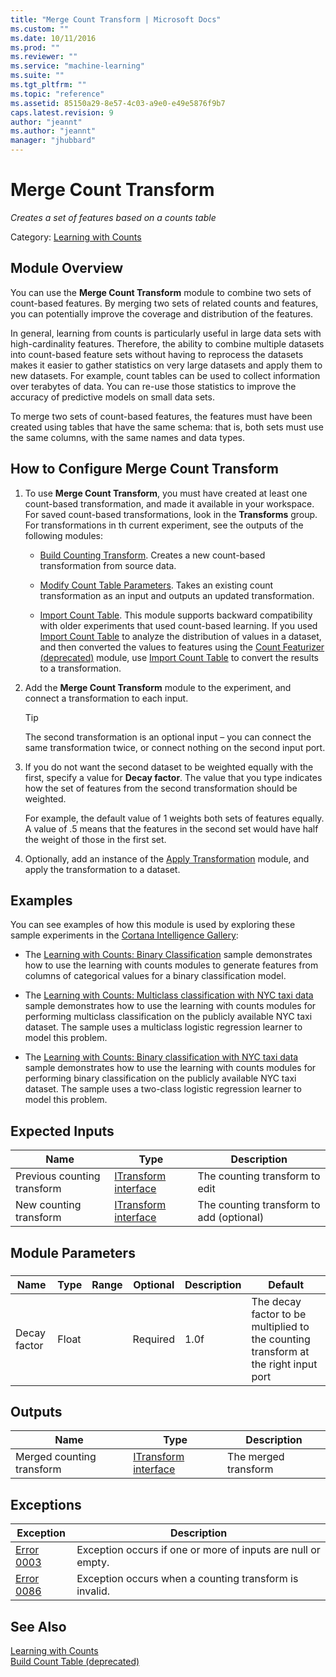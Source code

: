 ```yaml
---
title: "Merge Count Transform | Microsoft Docs"
ms.custom: ""
ms.date: 10/11/2016
ms.prod: ""
ms.reviewer: ""
ms.service: "machine-learning"
ms.suite: ""
ms.tgt_pltfrm: ""
ms.topic: "reference"
ms.assetid: 85150a29-8e57-4c03-a9e0-e49e5876f9b7
caps.latest.revision: 9
author: "jeannt"
ms.author: "jeannt"
manager: "jhubbard"
---
```

# Merge Count Transform
*Creates a set of features based on a counts table*  
  
 Category: [Learning with Counts](data-transformation-learning-with-counts.md)  
  
## Module Overview  
 You can use the **Merge Count Transform** module to combine two sets of count-based features. By merging two sets of related counts and features, you can potentially improve the coverage and distribution of the features.  
  
 In general, learning from counts is particularly useful in large data sets with high-cardinality features.  Therefore, the ability to combine multiple datasets into count-based feature sets without having to reprocess the datasets makes it easier to gather statistics on very large datasets and apply them to new datasets. For example, count tables can be used to collect information over terabytes of data. You can re-use those statistics to improve the accuracy of predictive models on small data sets.  
  
 To merge two sets of count-based features, the features must have been created using tables that have the same schema: that is, both sets must use the same columns, with the same names and data types.  
  
## How to Configure Merge Count Transform  
  
1.  To use **Merge Count Transform**, you must have created at least one count-based transformation, and made it available in your workspace. For saved count-based transformations, look in the **Transforms** group. For transformations in th current experiment, see the outputs of the following modules:  
  
    -   [Build Counting Transform](build-counting-transform.md). Creates a new count-based transformation from source data.  
  
    -   [Modify Count Table Parameters](modify-count-table-parameters.md). Takes an existing count transformation as an input and outputs an updated transformation.  
  
    -   [Import Count Table](import-count-table.md). This module supports backward compatibility with older experiments that used count-based learning. If you used [Import Count Table](import-count-table.md) to analyze the distribution of values in a dataset, and then converted the values to features using the [Count Featurizer (deprecated)](count-featurizer-deprecated.md) module, use [Import Count Table](import-count-table.md) to convert the results to a transformation.  
  
2.  Add the **Merge Count Transform** module to the experiment, and connect a transformation to each input.  
  
    > [!TIP]
    >  The second transformation is an optional input – you can connect the same transformation twice, or connect nothing on the second input port.  
  
3.  If you do not want the second dataset to be weighted equally with the first, specify a value for **Decay factor**. The value that you type indicates how the set of features from the second transformation should be weighted.  
  
     For example, the default value of 1 weights both sets of features equally. A value of .5 means that the features in the second set would have half the weight of those in the first set.  
  
4.  Optionally, add an instance of the [Apply Transformation](apply-transformation.md) module, and apply the transformation to a dataset.  
  
## Examples  
 You can see examples of how this module is used by exploring these sample experiments in the [Cortana Intelligence Gallery](https://gallery.cortanaintelligence.com/):  
  
-   The [Learning with Counts: Binary Classification](https://gallery.azureml.net/Experiment/Learning-with-Counts-Binary-Classification-2) sample demonstrates how to use the learning with counts modules to generate features from columns of categorical values for a binary classification model.  
  
-   The [Learning with Counts: Multiclass classification with NYC taxi data](https://gallery.azureml.net/Experiment/Learning-with-Counts-Multiclass-classification-with-NYC-taxi-data-2) sample demonstrates how to use the learning with counts modules for performing multiclass classification on the publicly available NYC taxi dataset. The sample uses a multiclass logistic regression learner to model this problem.  
  
-   The [Learning with Counts: Binary classification with NYC taxi data](https://gallery.azureml.net/Experiment/Learning-with-Counts-Binary-classification-with-NYC-taxi-data-2) sample demonstrates how to use the learning with counts modules for performing binary classification on the publicly available NYC taxi dataset. The sample uses a two-class logistic regression learner to model this problem.  
  
##  <a name="ExpectedInputs"></a> Expected Inputs  
  
|Name|Type|Description|  
|----------|----------|-----------------|  
|Previous counting transform|[ITransform interface](itransform-interface.md)|The counting transform to edit|  
|New counting transform|[ITransform interface](itransform-interface.md)|The counting transform to add (optional)|  
  
##  <a name="parameters"></a> Module Parameters  
  
###  
  
|Name|Type|Range|Optional|Description|Default|  
|----------|----------|-----------|--------------|-----------------|-------------|  
|Decay factor|Float||Required|1.0f|The decay factor to be multiplied to the counting transform at the right input port|  
  
##  <a name="Outputs"></a> Outputs  
  
|Name|Type|Description|  
|----------|----------|-----------------|  
|Merged counting transform|[ITransform interface](itransform-interface.md)|The merged transform|  
  
##  <a name="exceptions"></a> Exceptions  
  
|Exception|Description|  
|---------------|-----------------|  
|[Error 0003](error-0003.md)|Exception occurs if one or more of inputs are null or empty.|  
|[Error 0086](error-0086.md)|Exception occurs when a counting transform is invalid.|  
  
## See Also  
 [Learning with Counts](data-transformation-learning-with-counts.md)   
 [Build Count Table (deprecated)](build-count-table-deprecated.md)